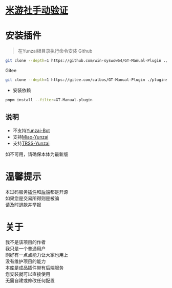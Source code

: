 # [米游社手动验证](https://gitee.com/QQ1146638442/GT-Manual)

# 安装插件

> 在Yunzai根目录执行命令安装
Github
``` bash 
git clone --depth=1 https://github.com/win-syswow64/GT-Manual-Plugin ./plugins/GT-Manual-Plugin/
```
Gitee
``` bash 
git clone --depth=1 https://gitee.com/catbos/GT-Manual-Plugin ./plugins/GT-Manual-Plugin/
```
- 安装依赖
``` bash
pnpm install --filter=GT-Manual-plugin
```

## 说明
- 不支持[Yunzai-Bot](https://gitee.com/yoimiya-kokomi/Yunzai-Bot)
- 支持[Miao-Yunzai](https://gitee.com/yoimiya-kokomi/Miao-Yunzai)
- 支持[TRSS-Yunzai](https://gitee.com/TimeRainStarSky/Yunzai)

如不可用，请确保本体为最新版

# 温馨提示
本过码服务[插件](https://gitee.com/catbos/GT-Manual-Plugin)和[后端](https://gitee.com/QQ1146638442/GT-Manual)都是开源   
如果您是交易所得则是被骗  
请及时退款并举报

# 关于
我不是该项目的作者  
我只是一个普通用户  
刚好有一点点能力让大家也用上  
没有维护项目的能力  
本库是成品插件带有后端服务  
您安装就可以直接使用  
无需自建或修改任何配置